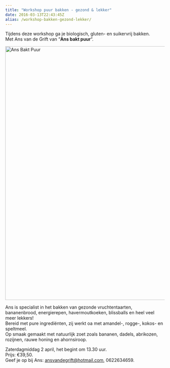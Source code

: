 ```yaml
---
title: "Workshop puur bakken - gezond & lekker"
date: 2016-03-13T22:43:45Z
alias: /workshop-bakken-gezond-lekker/
---
```

Tijdens deze workshop ga je biologisch, gluten- en suikervrij bakken.<br />
Met Ans van de Grift van &#8220;<strong>Ans bakt puur</strong>&#8220;.

<img src="https://res.cloudinary.com/piith/image/upload/2016/03/ansbaktpuur1-587x800.png" alt="Ans Bakt Puur" width="587" height="800" class="aligncenter size-large wp-image-1372" />

Ans is specialist in het bakken van gezonde vruchtentaarten, bananenbrood, energierepen, havermoutkoeken, blissballs en heel veel meer lekkers!<br />
Bereid met pure ingrediënten, zij werkt oa met amandel-, rogge-, kokos- en speltmeel.<br />
Op smaak gemaakt met natuurlijk zoet zoals bananen, dadels, abrikozen, rozijnen, rauwe honing en ahornsiroop.

Zaterdagmiddag 2 april, het begint om 13.30 uur.<br />
Prijs: €39,50.<br />
Geef je op bij Ans: <a href="mailto:ansvandegrift@hotmail.com">ansvandegrift@hotmail.com</a>, 0622634659.